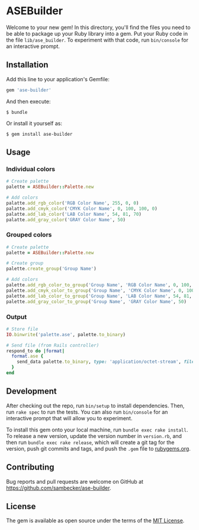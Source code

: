 # ASEBuilder

Welcome to your new gem! In this directory, you'll find the files you need to be able to package up your Ruby library into a gem. Put your Ruby code in the file `lib/ase_builder`. To experiment with that code, run `bin/console` for an interactive prompt.

## Installation

Add this line to your application's Gemfile:

```ruby
gem 'ase-builder'
```

And then execute:

    $ bundle

Or install it yourself as:

    $ gem install ase-builder

## Usage

### Individual colors

```ruby
# Create palette
palette = ASEBuilder::Palette.new

# Add colors
palatte.add_rgb_color('RGB Color Name', 255, 0, 0)
palatte.add_cmyk_color('CMYK Color Name', 0, 100, 100, 0)
palatte.add_lab_color('LAB Color Name', 54, 81, 70)
palatte.add_gray_color('GRAY Color Name', 50)
```

### Grouped colors

```ruby
# Create palette
palette = ASEBuilder::Palette.new

# Create group
palette.create_group('Group Name')

# Add colors
palette.add_rgb_color_to_group('Group Name', 'RGB Color Name', 0, 100, 100, 0)
palette.add_cmyk_color_to_group('Group Name', 'CMYK Color Name', 0, 100, 100, 0)
palette.add_lab_color_to_group('Group Name', 'LAB Color Name', 54, 81, 70)
palette.add_gray_color_to_group('Group Name', 'GRAY Color Name', 50)
```

### Output

```ruby
# Store file
IO.binwrite('palette.ase', palette.to_binary)

# Send file (from Rails controller)
respond_to do |format|
  format.ase {
    send_data palette.to_binary, type: 'application/octet-stream', filename: 'palette.ase' 
  }
end
```

## Development

After checking out the repo, run `bin/setup` to install dependencies. Then, run `rake spec` to run the tests. You can also run `bin/console` for an interactive prompt that will allow you to experiment.

To install this gem onto your local machine, run `bundle exec rake install`. To release a new version, update the version number in `version.rb`, and then run `bundle exec rake release`, which will create a git tag for the version, push git commits and tags, and push the `.gem` file to [rubygems.org](https://rubygems.org).

## Contributing

Bug reports and pull requests are welcome on GitHub at https://github.com/sambecker/ase-builder.

## License

The gem is available as open source under the terms of the [MIT License](https://opensource.org/licenses/MIT).
